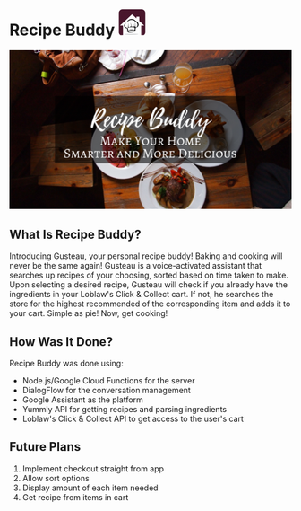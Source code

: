 # Recipe Buddy <img src="https://github.com/theRoughCode/Recipe-Buddy/blob/master/images/logo.png" alt="logo" width="48">

![Banner](https://github.com/theRoughCode/Recipe-Buddy/blob/master/images/banner.png)

## What Is Recipe Buddy?
Introducing Gusteau, your personal recipe buddy!  Baking and cooking will never be the same again!  Gusteau is a voice-activated assistant that searches up recipes of your choosing, sorted based on time taken to make.  Upon selecting a desired recipe, Gusteau will check if you already have the ingredients in your Loblaw's Click & Collect cart.  If not, he searches the store for the highest recommended of the corresponding item and adds it to your cart.  Simple as pie!  Now, get cooking!

## How Was It Done?
Recipe Buddy was done using:
- Node.js/Google Cloud Functions for the server
- DialogFlow for the conversation management
- Google Assistant as the platform
- Yummly API for getting recipes and parsing ingredients
- Loblaw's Click & Collect API to get access to the user's cart

## Future Plans
1. Implement checkout straight from app
2. Allow sort options
3. Display amount of each item needed
4. Get recipe from items in cart
